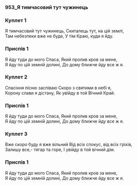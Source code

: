 ### 953_Я тимчасовий тут чужинець
### Куплет 1
Я тимчасовий тут чужинець, Скиталець тут, на цій землі,<br/>Там небезпеки вже не буде, У тім Краю, куди я йду.
### Приспів 1
Я йду туди до мого Спаса, Який пролив кров за мене, <br/>Я йду по цій земній долині, До дому ближче йду все ж я.
### Куплет 2
Спасіння пісню заспіваю Скоро з святими в небі я, <br/>Корону слави я дістану, Як увійду в той Вічний Край.
### Приспів 1
Я йду туди до мого Спаса, Який пролив кров за мене, <br/>Я йду по цій земній долині, До дому ближче йду все ж я.
### Куплет 3
Вже скоро буду я вже вільний Від всіх спокус, від всіх гріхів, <br/>Залишу все,- тягар та горе, І увійду в той вічний дім.
### Приспів 1
Я йду туди до мого Спаса, Який пролив кров за мене, <br/>Я йду по цій земній долині, До дому ближче йду все ж я.
